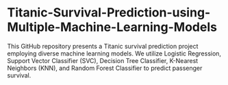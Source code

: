 # Titanic-Survival-Prediction-using-Multiple-Machine-Learning-Models
This GitHub repository presents a Titanic survival prediction project employing diverse machine learning models. We utilize Logistic Regression, Support Vector Classifier (SVC), Decision Tree Classifier, K-Nearest Neighbors (KNN), and Random Forest Classifier to predict passenger survival.
